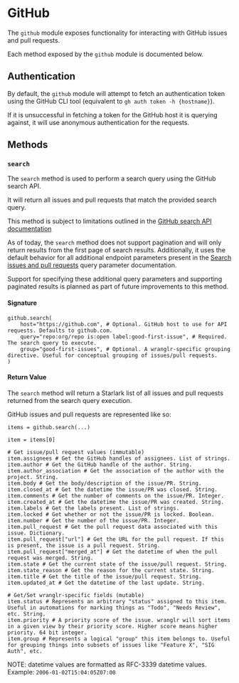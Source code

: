 # GitHub

The `github` module exposes functionality for interacting with GitHub issues and pull requests.

Each method exposed by the `github` module is documented below.

## Authentication

By default, the `github` module will attempt to fetch an authentication token
using the GitHub CLI tool (equivalent to `gh auth token -h {hostname}`).

If it is unsuccessful in fetching a token for the GitHub host it is
querying against, it will use anonymous authentication for the requests.

## Methods

### `search`

The `search` method is used to perform a search query using the GitHub search API.

It will return all issues and pull requests that match the provided search query.

This method is subject to limitations outlined in the [GitHub search API documentation](https://docs.github.com/en/rest/search/search?apiVersion=2022-11-28)

As of today, the `search` method does not support pagination and will only return
results from the first page of search results. Additionally, it uses the default
behavior for all additional endpoint parameters present in the
[Search issues and pull requests](https://docs.github.com/en/rest/search/search?apiVersion=2022-11-28#search-issues-and-pull-requests)
query parameter documentation.

Support for specifying these additional query parameters and supporting paginated
results is planned as part of future improvements to this method.


#### Signature

```starlark
github.search(
    host="https://github.com", # Optional. GitHub host to use for API requests. Defaults to github.com.
    query="repo:org/repo is:open label:good-first-issue", # Required. The search query to execute.
    group="good-first-issues", # Optional. A wranglr-specific grouping directive. Useful for conceptual grouping of issues/pull requests.
)
```

#### Return Value

The `search` method will return a Starlark list of all issues and pull requests returned
from the search query execution.

GitHub issues and pull requests are represented like so:
```starlark
items = github.search(...)

item = items[0]

# Get issue/pull request values (immutable)
item.assignees # Get the GitHub handles of assignees. List of strings.
item.author # Get the GitHub handle of the author. String.
item.author_association # Get the association of the author with the project. String.
item.body # Get the body/description of the issue/PR. String.
item.closed_at # Get the datetime the issue/PR was closed. String.
item.comments # Get the number of comments on the issue/PR. Integer.
item.created_at # Get the datetime the issue/PR was created. String.
item.labels # Get the labels present. List of strings.
item.locked # Get whether or not the issue/PR is locked. Boolean.
item.number # Get the number of the issue/PR. Integer.
item.pull_request # Get the pull request data associated with this issue. Dictionary.
item.pull_request["url"] # Get the URL for the pull request. If this is present, the issue is a pull request. String.
item.pull_request["merged_at"] # Get the datetime of when the pull request was merged. String.
item.state # Get the current state of the issue/pull request. String.
item.state_reason # Get the reason for the current state. String.
item.title # Get the title of the issue/pull request. String.
item.updated_at # Get the datetime of the last update. String.

# Get/Set wranglr-specific fields (mutable)
item.status # Represents an arbitrary "status" assigned to this item. Useful in automations for marking things as "Todo", "Needs Review", etc. String.
item.priority # A priority score of the issue. wranglr will sort items in a given view by their priority score. Higher score means higher priority. 64 bit integer.
item.group # Represents a logical "group" this item belongs to. Useful for grouping things into subsets of issues like "Feature X", "SIG Auth", etc.
```

NOTE: datetime values are formatted as RFC-3339 datetime values. Example: `2006-01-02T15:04:05Z07:00`

